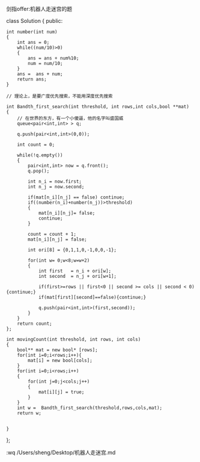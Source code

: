 剑指offer:机器人走迷宫的题

class Solution {
public:

    int number(int num)
    {
        int ans = 0;
        while((num/10)>0)
        {
            ans = ans + num%10;
            num = num/10;
        }
        ans =  ans + num;
        return ans;
    }

    // 理论上，是要广度优先搜索，不能用深度优先搜索

    int Bandth_first_search(int threshold, int rows,int cols,bool **mat)
    {
        // 在世界的东方，有一个小傻逼，他的名字叫盛国威
        queue<pair<int,int> > q;

        q.push(pair<int,int>(0,0));

        int count = 0;

        while(!q.empty())
        {
            pair<int,int> now = q.front();
            q.pop();

            int n_i = now.first;
            int n_j = now.second;

            if(mat[n_i][n_j] == false) continue;
            if((number(n_i)+number(n_j))>threshold)
            {
                mat[n_i][n_j]= false;
                continue;
            }

            count = count + 1;
            mat[n_i][n_j] = false;

            int ori[8] = {0,1,1,0,-1,0,0,-1};

            for(int w= 0;w<8;w=w+2)
            {
                int first   = n_i + ori[w];
                int second  = n_j + ori[w+1];

                if(first>=rows || first<0 || second >= cols || second < 0){continue;}
                if(mat[first][second]==false){continue;}
                
                q.push(pair<int,int>(first,second));
            }
        }
        return count;
    };

    int movingCount(int threshold, int rows, int cols)
    {
        bool** mat = new bool* [rows];
        for(int i=0;i<rows;i++){
            mat[i] = new bool[cols];
        }
        for(int i=0;i<rows;i++)
        {
            for(int j=0;j<cols;j++)
            {
                mat[i][j] = true;
            }
        }
        int w =  Bandth_first_search(threshold,rows,cols,mat);
        return w;


    }
};


:wq /Users/sheng/Desktop/机器人走迷宫.md


